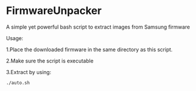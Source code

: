 # FirmwareUnpacker
A simple yet powerful bash script to extract images from Samsung firmware

Usage:

1.Place the downloaded firmware in the same directory as this script.

2.Make sure the script is executable

3.Extract by using:
```sh
./auto.sh
```
